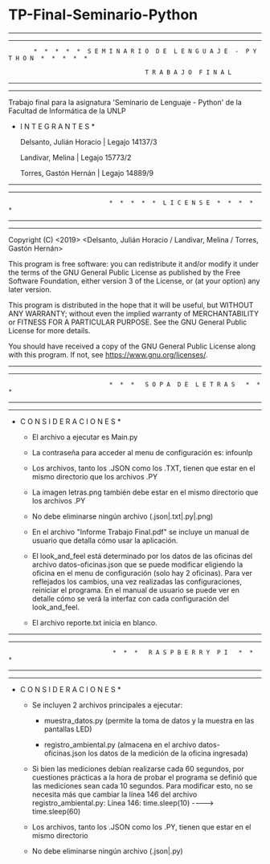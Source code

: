 # TP-Final-Seminario-Python


-------------------------------------------------------------------------------------------------------------
-------------------------------------------------------------------------------------------------------------

           *  *  *  *  *  S E M I N A R I O  D E  L E N G U A J E  -  P Y T H O N  *  *  *  *  *

                                          T R A B A J O  F I N A L

-------------------------------------------------------------------------------------------------------------
-------------------------------------------------------------------------------------------------------------
 Trabajo final para la asignatura 'Seminario de Lenguaje - Python' de la Facultad de Informática de la UNLP 


* I N T E G R A N T E S *


    Delsanto, Julián Horacio  |   Legajo 14137/3

    Landivar, Melina          |   Legajo 15773/2

    Torres, Gastón Hernán     |   Legajo 14889/9


-------------------------------------------------------------------------------------------------------------
-------------------------------------------------------------------------------------------------------------

                                *  *  *  *  *  L I C E N S E  *  *  *  *  *

-------------------------------------------------------------------------------------------------------------
-------------------------------------------------------------------------------------------------------------

Copyright (C) <2019>  <Delsanto, Julián Horacio / Landivar, Melina / Torres, Gastón Hernán>

This program is free software: you can redistribute it and/or modify it under the terms of the GNU 
General Public License as published by the Free Software Foundation, either version 3 of the License, or 
(at your option) any later version.

This program is distributed in the hope that it will be useful, but WITHOUT ANY WARRANTY; without even the 
implied warranty of MERCHANTABILITY or FITNESS FOR A PARTICULAR PURPOSE.  See the GNU General Public License 
for more details.

You should have received a copy of the GNU General Public License along with this program.  If not, 
see <https://www.gnu.org/licenses/>.


-------------------------------------------------------------------------------------------------------------
-------------------------------------------------------------------------------------------------------------

                                *  *  *   S O P A  D E  L E T R A S   *  *  *

-------------------------------------------------------------------------------------------------------------
-------------------------------------------------------------------------------------------------------------


* C O N S I D E R A C I O N E S *


  - El archivo a ejecutar es Main.py 

  - La contraseña para acceder al menu de configuración es: infounlp

  - Los archivos, tanto los .JSON como los .TXT, tienen que estar en el mismo directorio que
  los archivos .PY

  - La imagen letras.png también debe estar en el mismo directorio que los archivos .PY

  - No debe eliminarse ningún archivo (.json|.txt|.py|.png)
  
  - En el archivo "Informe Trabajo Final.pdf" se incluye un manual de usuario que detalla cómo usar la
  aplicación.

  - El look_and_feel está determinado por los datos de las oficinas del archivo datos-oficinas.json que
  se puede modificar eligiendo la oficina en el menu de configuración (solo hay 2 oficinas). Para
  ver reflejados los cambios, una vez realizadas las configuraciones, reiniciar el programa. En el
  manual de usuario se puede ver en detalle cómo se verá la interfaz con cada configuración del
  look_and_feel.

  - El archivo reporte.txt inicia en blanco.


-------------------------------------------------------------------------------------------------------------
-------------------------------------------------------------------------------------------------------------

                                 *  *  *   R A S P B E R R Y  P I   *  *  *

-------------------------------------------------------------------------------------------------------------
-------------------------------------------------------------------------------------------------------------


* C O N S I D E R A C I O N E S *

  - Se incluyen 2 archivos principales a ejecutar:
     
     - muestra_datos.py (permite la toma de datos y la muestra en las pantallas LED)
     
     - registro_ambiental.py (almacena en el archivo datos-oficinas.json los datos de la
     medición de la oficina ingresada)

  - Si bien las mediciones debían realizarse cada 60 segundos, por cuestiones prácticas a la hora de
  probar el programa se definió que las mediciones sean cada 10 segundos. Para modificar esto, no se
  necesita más que cambiar la línea 146 del archivo registro_ambiental.py:
     Línea 146: time.sleep(10) ---->  time.sleep(60)

  - Los archivos, tanto los .JSON como los .PY, tienen que estar en el mismo directorio

  - No debe eliminarse ningún archivo (.json|.py)

